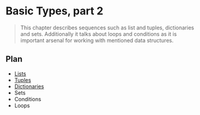 # Basic Types, part 2

> This chapter describes sequences such as list and tuples, dictionaries and sets. Additionally it talks about loops and conditions as it is important arsenal for working with mentioned data structures.

## Plan

* [Lists](/basic-types-part-2/lists.md) 
* [Tuples](/basic-types-part-2/tuples.md)  
* [Dictionaries](/basic-types-part-2/dictionaries.md)
* Sets
* Conditions
* Loops




